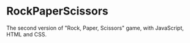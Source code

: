 # RockPaperScissors
The second version of "Rock, Paper, Scissors" game, with JavaScript, HTML and CSS.
